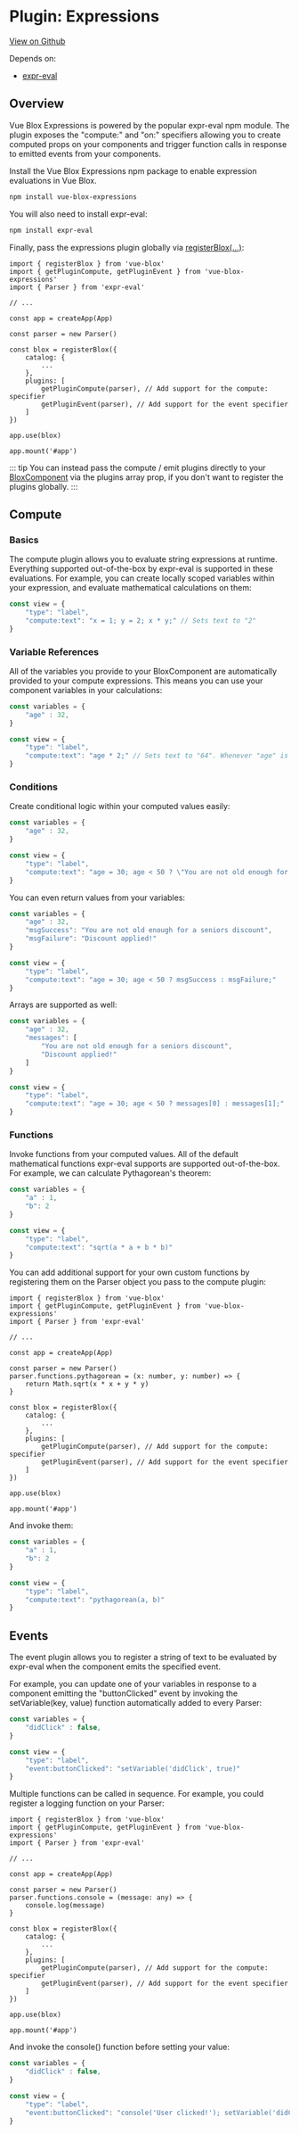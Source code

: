 # Plugin: Expressions

[View on Github](https://github.com/AdamEisfeld/vue-blox-expressions)

Depends on: 
- [expr-eval](https://github.com/silentmatt/expr-eval)

## Overview 

Vue Blox Expressions is powered by the popular expr-eval npm module. The plugin exposes the "compute:" and "on:" specifiers allowing you to create computed props on your components and trigger function calls in response to emitted events from your components.

Install the Vue Blox Expressions npm package to enable expression evaluations in Vue Blox.

```bash
npm install vue-blox-expressions
```

You will also need to install expr-eval:

```bash
npm install expr-eval
```

Finally, pass the expressions plugin globally via [registerBlox(...)](/docs/api/composables/register-blox):

```ts{2,3,9,16,17}
import { registerBlox } from 'vue-blox'
import { getPluginCompute, getPluginEvent } from 'vue-blox-expressions'
import { Parser } from 'expr-eval'

// ...

const app = createApp(App)

const parser = new Parser()

const blox = registerBlox({
	catalog: {
		...
	},
	plugins: [
		getPluginCompute(parser), // Add support for the compute: specifier
		getPluginEvent(parser), // Add support for the event specifier
	]
})

app.use(blox)

app.mount('#app')

```

::: tip
You can instead pass the compute / emit plugins directly to your [BloxComponent](/docs/api/components/blox-component) via the plugins array prop, if you don't want to register the plugins globally.
:::

## Compute

### Basics

The compute plugin allows you to evaluate string expressions at runtime. Everything supported out-of-the-box by expr-eval is supported in these evaluations. For example, you can create locally scoped variables within your expression, and evaluate mathematical calculations on them:

```ts
const view = {
	"type": "label",
	"compute:text": "x = 1; y = 2; x * y;" // Sets text to "2"
}
```

### Variable References

All of the variables you provide to your BloxComponent are automatically provided to your compute expressions. This means you can use your component variables in your calculations:

```ts
const variables = {
	"age" : 32,
}

const view = {
	"type": "label",
	"compute:text": "age * 2;" // Sets text to "64". Whenever "age" is modified, text is recalculated.
}
```

### Conditions

Create conditional logic within your computed values easily:

```ts
const variables = {
	"age" : 32,
}

const view = {
	"type": "label",
	"compute:text": "age = 30; age < 50 ? \"You are not old enough for a seniors discount\" : \"Discount applied!\";"
}
```

You can even return values from your variables:

```ts
const variables = {
	"age" : 32,
	"msgSuccess": "You are not old enough for a seniors discount",
	"msgFailure": "Discount applied!"
}

const view = {
	"type": "label",
	"compute:text": "age = 30; age < 50 ? msgSuccess : msgFailure;"
}
```

Arrays are supported as well:

```ts
const variables = {
	"age" : 32,
	"messages": [
		"You are not old enough for a seniors discount",
		"Discount applied!"
	]
}

const view = {
	"type": "label",
	"compute:text": "age = 30; age < 50 ? messages[0] : messages[1];"
}
```


### Functions

Invoke functions from your computed values. All of the default mathematical functions expr-eval supports are supported out-of-the-box. For example, we can calculate Pythagorean's theorem:


```ts
const variables = {
	"a" : 1,
	"b": 2
}

const view = {
	"type": "label",
	"compute:text": "sqrt(a * a + b * b)"
}
```

You can add additional support for your own custom functions by registering them on the Parser object you pass to the compute plugin:

```ts{10-12}
import { registerBlox } from 'vue-blox'
import { getPluginCompute, getPluginEvent } from 'vue-blox-expressions'
import { Parser } from 'expr-eval'

// ...

const app = createApp(App)

const parser = new Parser()
parser.functions.pythagorean = (x: number, y: number) => {
	return Math.sqrt(x * x + y * y)
}

const blox = registerBlox({
	catalog: {
		...
	},
	plugins: [
		getPluginCompute(parser), // Add support for the compute: specifier
		getPluginEvent(parser), // Add support for the event specifier
	]
})

app.use(blox)

app.mount('#app')

```

And invoke them:

```ts
const variables = {
	"a" : 1,
	"b": 2
}

const view = {
	"type": "label",
	"compute:text": "pythagorean(a, b)"
}
```

## Events

The event plugin allows you to register a string of text to be evaluated by expr-eval when the component emits the specified event.

For example, you can update one of your variables in response to a component emitting the "buttonClicked" event by invoking the setVariable(key, value) function automatically added to every Parser:

```ts
const variables = {
	"didClick" : false,
}

const view = {
	"type": "label",
	"event:buttonClicked": "setVariable('didClick', true)"
}
```

Multiple functions can be called in sequence. For example, you could register a logging function on your Parser:


```ts{10-12}
import { registerBlox } from 'vue-blox'
import { getPluginCompute, getPluginEvent } from 'vue-blox-expressions'
import { Parser } from 'expr-eval'

// ...

const app = createApp(App)

const parser = new Parser()
parser.functions.console = (message: any) => {
	console.log(message)
}

const blox = registerBlox({
	catalog: {
		...
	},
	plugins: [
		getPluginCompute(parser), // Add support for the compute: specifier
		getPluginEvent(parser), // Add support for the event specifier
	]
})

app.use(blox)

app.mount('#app')

```

And invoke the console() function before setting your value:

```ts
const variables = {
	"didClick" : false,
}

const view = {
	"type": "label",
	"event:buttonClicked": "console('User clicked!'); setVariable('didClick', true)"
}
```